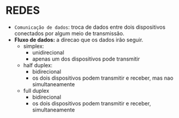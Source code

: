# REDES

- `Comunicação de dados`: troca de dados entre dois dispositivos conectados por algum meio de transmissão.
- **Fluxo de dados:** a direcao que os dados irão seguir.
  - simplex: 
    - unidirecional
    - apenas um dos dispositivos pode transmitir
  - half duplex:
    - bidirecional
    - os dois dispositivos podem transmitir e receber, mas nao simultaneamente
  - full duplex
    - bidirecional
    - os dois dispositivos podem transmitir e receber, simultaneamente